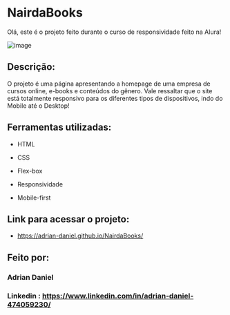# NairdaBooks
Olá, este é o projeto feito durante o curso de responsividade feito na Alura!

![image](https://github.com/user-attachments/assets/4c4fcd06-2af8-4d8d-9dc9-5c8095ec94d0)
## Descrição:
O projeto é uma página apresentando a homepage de uma empresa de cursos online, e-books e conteúdos do gênero. Vale ressaltar que o site está totalmente responsivo para os diferentes tipos de dispositivos, indo do Mobile até o Desktop!

## Ferramentas utilizadas:

* HTML

* CSS

* Flex-box

* Responsividade

* Mobile-first

## Link para acessar o projeto:

* https://adrian-daniel.github.io/NairdaBooks/

## Feito por:
### Adrian Daniel
### Linkedin : https://www.linkedin.com/in/adrian-daniel-474059230/
